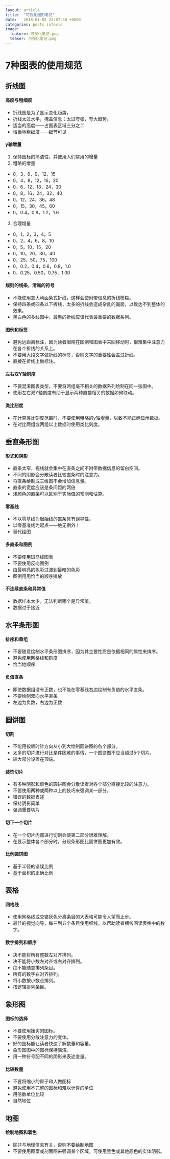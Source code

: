 ```yaml
---  
layout: article  
title:  "可视化图形笔记"  
date:   2018-01-02 22:07:50 +0800  
categories: posts infovis
image:
  feature: 可视化笔记.png
  teaser: 可视化笔记.png
---  
```


# 7种图表的使用规范
## 折线图
#### 高度与粗细度
- 折线图是为了显示变化趋势。
- 折线太过水平，掩盖信息；太过夸张，夸大趋势。
- 适当的高度——占图表区域三分之二
- 恰当地粗细度——细节可见

#### y轴增量

1. 保持图标的简洁性，并使用人们常用的增量
2. 粗略的增量
- 0，3，6，9，12，15
- 0，4，8，12，16，20
- 0，6，12，18，24，30
- 0，8，16，24，32，40
- 0，12，24，36，48
- 0，15，30，45，60
- 0，0.4，0.8，1.2，1.6
3. 合理增量
- 0，1，2，3，4，5
- 0，2，4，6，8，10
- 0，5，10，15，20
- 0，10，20，30，40
- 0，25，50，75，100
- 0，0.2，0.4，0.6，0.8，1.0
- 0，0.25，0.50，0.75，1.00

#### 规则的线条，清晰的符号

- 不能使用意大利面条式折线，这样会使附带信息的折线模糊。
- 保持四条或四条以下折线，太多的折线会造成杂乱的画面，以致达不到整体的效果。
- 黑白色的多线图中，最黑的折线应该代表最重要的数据系列。

#### 图例和标签

- 避免远距离标注，因为读者眼睛在图例和图表中来回移动时，很难集中注意力在各个折线的关系上。
- 不要用大段文字做折线的标签，否则文字的重要性会盖过折线。
- 直接在折线上做标注。

#### 左右双Y轴刻度

- 不要混淆图表类型，不要将两组毫不相关的数据系列绘制在同一张图中。
- 使用左右双Y轴刻度有助于显示两种直接相关的数据如何联动。

#### 类比刻度

- 在计算类比刻度范围时，不要使用粗略的y轴增量，以致不能正确显示数据。
- 在对比两组或两组以上数据时使用类比刻度。

## 垂直条形图

#### 形式和阴影

- 直条太窄，视线就会集中在直条之间不附带数据信息的留白空间。
- 不同的阴影会分散读者比较直条时的注意力。
- 将直条绘制成三维图不会增加信息量。
- 直条的宽度应该是条间距的两倍
- 浅颜色的直条可以区别于实际值的预测和估算。

#### 零基线

- 不以零基线为起始线的直条具有误导性。
- 以零基准线为起点——绝无例外！
- 替代绘图

#### 多直条和图例

- 不要使用斑马线图表
- 不要使用反向图例
- 由最明亮的色彩过渡到最暗的色彩
- 图例用用恰当的顺序排放

#### 不连续直条和异常值

- 数据样本太少，无法判断哪个是异常值。
- 数据过于接近

## 水平条形图

#### 排序和重组

- 不要随意绘制水平条形图排序，因为其主要性质是依据相同的属性来排序。
- 避免使用网格线和刻度
- 恰当地顺序

#### 负值直条

- 即使数据组没有正数，也不能在零基线右边绘制有负值的水平直条。
- 不要绘制双向水平直条
- 左边为负数，右边为正数

##  圆饼图

#### 切割

- 不能用按顺时针方向从小到大绘制圆饼图的各个部分。
- 太多的切片进行对比是件困难的事情，一个圆饼图不应当超过5个切片。
- 较大部分设置在顶端。

#### 装饰切片

- 有多种阴影和颜色的圆饼图会分散读者对各个部分直接比较的注意力。
- 不要使用两种或两种以上的技巧来强调某一部分。
- 错误的数据表述
- 保持阴影简单
- 强调重要切片

#### 切下一个切片

- 在一个切片内部进行切割会使第二部分很难理解。
- 在显示整体各个部分时，分段条形图比圆饼图更加有效。

#### 比例圆饼图

- 基于半径的错误比例
- 基于面积的正确比例

## 表格

#### 网格线

- 使用网格线或交错灰色分离条目的大表格可能令人望而止步。
- 最佳的视觉向导，每三到五个条目使用细线，以帮助读者横线阅读表格中的数字。

#### 数字排列和顺序

- 决不能将所有整数左对齐排列。
- 决不能将小数左对齐或右对齐排列。
- 绝不能随意排列条目。
- 所有的数字右对齐排列。
- 将小数按小数点排列。
- 按逻辑排列条目。

## 象形图

#### 图标的选择

- 不要使用挫劣的图标。
- 不要使用分散注意力的变体。
- 好的图标能让读者快速了解数量和容量。
- 象形图图中的图标保持简洁。
- 用一种符号配不同的阴影来表述变量。

#### 比较数量

- 不要将缩小的房子和人做图标
- 避免使用不完整的图标和难以计算的单位
- 用倍数单位比较
- 自然地位

## 地图

#### 绘制地图和着色

- 除非与地理信息有关，否则不要绘制地图
- 不要使用图案或剖面图来强调某个区域，可使用黑色或其他颜色的实体阴影。
